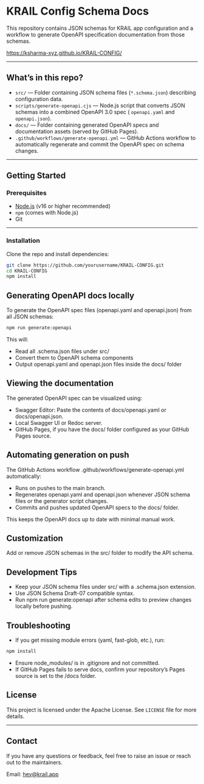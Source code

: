 # KRAIL Config Schema Docs

This repository contains JSON schemas for KRAIL app configuration and a workflow to generate OpenAPI specification
documentation from those schemas.

https://ksharma-xyz.github.io/KRAIL-CONFIG/

---

## What’s in this repo?

- `src/` — Folder containing JSON schema files (`*.schema.json`) describing configuration data.
- `scripts/generate-openapi.cjs` — Node.js script that converts JSON schemas into a combined OpenAPI 3.0 spec (
  `openapi.yaml` and `openapi.json`).
- `docs/` — Folder containing generated OpenAPI specs and documentation assets (served by GitHub Pages).
- `.github/workflows/generate-openapi.yml` — GitHub Actions workflow to automatically regenerate and commit the OpenAPI
  spec on schema changes.

---

## Getting Started

### Prerequisites

- [Node.js](https://nodejs.org/en/download/) (v16 or higher recommended)
- `npm` (comes with Node.js)
- Git

---

### Installation

Clone the repo and install dependencies:

```bash
git clone https://github.com/yourusername/KRAIL-CONFIG.git
cd KRAIL-CONFIG
npm install
```

## Generating OpenAPI docs locally

To generate the OpenAPI spec files (openapi.yaml and openapi.json) from all JSON schemas:

```bash
npm run generate:openapi
```

This will:

- Read all .schema.json files under src/
- Convert them to OpenAPI schema components
- Output openapi.yaml and openapi.json files inside the docs/ folder

## Viewing the documentation

The generated OpenAPI spec can be visualized using:

- Swagger Editor: Paste the contents of docs/openapi.yaml or docs/openapi.json.
- Local Swagger UI or Redoc server.
- GitHub Pages, if you have the docs/ folder configured as your GitHub Pages source.

## Automating generation on push

The GitHub Actions workflow .github/workflows/generate-openapi.yml automatically:

- Runs on pushes to the main branch.
- Regenerates openapi.yaml and openapi.json whenever JSON schema files or the generator script changes.
- Commits and pushes updated OpenAPI specs to the docs/ folder.

This keeps the OpenAPI docs up to date with minimal manual work.

## Customization

Add or remove JSON schemas in the src/ folder to modify the API schema.

## Development Tips

- Keep your JSON schema files under src/ with a .schema.json extension.
- Use JSON Schema Draft-07 compatible syntax.
- Run npm run generate:openapi after schema edits to preview changes locally before pushing.

## Troubleshooting

- If you get missing module errors (yaml, fast-glob, etc.), run:

```bash
npm install
```

- Ensure node_modules/ is in .gitignore and not committed.
- If GitHub Pages fails to serve docs, confirm your repository’s Pages source is set to the /docs folder.

## License

This project is licensed under the Apache License. See `LICENSE` file for more details.

---

## Contact

If you have any questions or feedback, feel free to raise an issue or reach out to the maintainers.

Email: hey@krail.app
